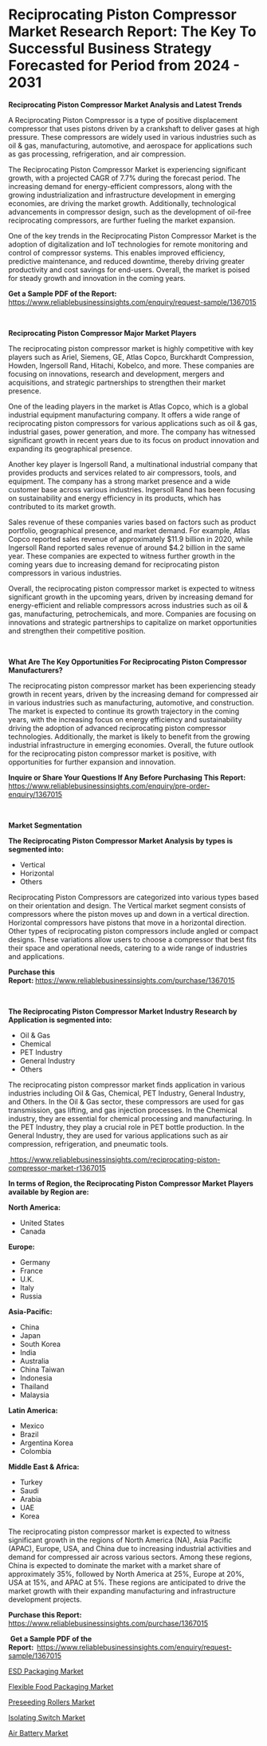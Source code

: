 <p><h1>Reciprocating Piston Compressor Market Research Report: The Key To Successful Business Strategy Forecasted for Period from 2024 - 2031</h1></p><p><strong>Reciprocating Piston Compressor Market Analysis and Latest Trends</strong></p>
<p><p>A Reciprocating Piston Compressor is a type of positive displacement compressor that uses pistons driven by a crankshaft to deliver gases at high pressure. These compressors are widely used in various industries such as oil & gas, manufacturing, automotive, and aerospace for applications such as gas processing, refrigeration, and air compression.</p><p>The Reciprocating Piston Compressor Market is experiencing significant growth, with a projected CAGR of 7.7% during the forecast period. The increasing demand for energy-efficient compressors, along with the growing industrialization and infrastructure development in emerging economies, are driving the market growth. Additionally, technological advancements in compressor design, such as the development of oil-free reciprocating compressors, are further fueling the market expansion.</p><p>One of the key trends in the Reciprocating Piston Compressor Market is the adoption of digitalization and IoT technologies for remote monitoring and control of compressor systems. This enables improved efficiency, predictive maintenance, and reduced downtime, thereby driving greater productivity and cost savings for end-users. Overall, the market is poised for steady growth and innovation in the coming years.</p></p>
<p><strong>Get a Sample PDF of the Report:&nbsp;</strong> <a href="https://www.reliablebusinessinsights.com/enquiry/request-sample/1367015">https://www.reliablebusinessinsights.com/enquiry/request-sample/1367015</a></p>
<p>&nbsp;</p>
<p><strong>Reciprocating Piston Compressor Major Market Players</strong></p>
<p><p>The reciprocating piston compressor market is highly competitive with key players such as Ariel, Siemens, GE, Atlas Copco, Burckhardt Compression, Howden, Ingersoll Rand, Hitachi, Kobelco, and more. These companies are focusing on innovations, research and development, mergers and acquisitions, and strategic partnerships to strengthen their market presence.</p><p>One of the leading players in the market is Atlas Copco, which is a global industrial equipment manufacturing company. It offers a wide range of reciprocating piston compressors for various applications such as oil & gas, industrial gases, power generation, and more. The company has witnessed significant growth in recent years due to its focus on product innovation and expanding its geographical presence.</p><p>Another key player is Ingersoll Rand, a multinational industrial company that provides products and services related to air compressors, tools, and equipment. The company has a strong market presence and a wide customer base across various industries. Ingersoll Rand has been focusing on sustainability and energy efficiency in its products, which has contributed to its market growth.</p><p>Sales revenue of these companies varies based on factors such as product portfolio, geographical presence, and market demand. For example, Atlas Copco reported sales revenue of approximately $11.9 billion in 2020, while Ingersoll Rand reported sales revenue of around $4.2 billion in the same year. These companies are expected to witness further growth in the coming years due to increasing demand for reciprocating piston compressors in various industries.</p><p>Overall, the reciprocating piston compressor market is expected to witness significant growth in the upcoming years, driven by increasing demand for energy-efficient and reliable compressors across industries such as oil & gas, manufacturing, petrochemicals, and more. Companies are focusing on innovations and strategic partnerships to capitalize on market opportunities and strengthen their competitive position.</p></p>
<p>&nbsp;</p>
<p><strong>What Are The Key Opportunities For Reciprocating Piston Compressor Manufacturers?</strong></p>
<p><p>The reciprocating piston compressor market has been experiencing steady growth in recent years, driven by the increasing demand for compressed air in various industries such as manufacturing, automotive, and construction. The market is expected to continue its growth trajectory in the coming years, with the increasing focus on energy efficiency and sustainability driving the adoption of advanced reciprocating piston compressor technologies. Additionally, the market is likely to benefit from the growing industrial infrastructure in emerging economies. Overall, the future outlook for the reciprocating piston compressor market is positive, with opportunities for further expansion and innovation.</p></p>
<p><strong>Inquire or Share Your Questions If Any Before Purchasing This Report:</strong> <a href="https://www.reliablebusinessinsights.com/enquiry/pre-order-enquiry/1367015">https://www.reliablebusinessinsights.com/enquiry/pre-order-enquiry/1367015</a></p>
<p>&nbsp;</p>
<p><strong>Market Segmentation</strong></p>
<p><strong>The Reciprocating Piston Compressor Market Analysis by types is segmented into:</strong></p>
<p><ul><li>Vertical</li><li>Horizontal</li><li>Others</li></ul></p>
<p><p>Reciprocating Piston Compressors are categorized into various types based on their orientation and design. The Vertical market segment consists of compressors where the piston moves up and down in a vertical direction. Horizontal compressors have pistons that move in a horizontal direction. Other types of reciprocating piston compressors include angled or compact designs. These variations allow users to choose a compressor that best fits their space and operational needs, catering to a wide range of industries and applications.</p></p>
<p><strong>Purchase this Report:&nbsp;</strong><a href="https://www.reliablebusinessinsights.com/purchase/1367015">https://www.reliablebusinessinsights.com/purchase/1367015</a></p>
<p>&nbsp;</p>
<p><strong>The Reciprocating Piston Compressor Market Industry Research by Application is segmented into:</strong></p>
<p><ul><li>Oil & Gas</li><li>Chemical</li><li>PET Industry</li><li>General Industry</li><li>Others</li></ul></p>
<p><p>The reciprocating piston compressor market finds application in various industries including Oil & Gas, Chemical, PET Industry, General Industry, and Others. In the Oil & Gas sector, these compressors are used for gas transmission, gas lifting, and gas injection processes. In the Chemical industry, they are essential for chemical processing and manufacturing. In the PET Industry, they play a crucial role in PET bottle production. In the General Industry, they are used for various applications such as air compression, refrigeration, and pneumatic tools.</p></p>
<p><a href="https://www.reliablebusinessinsights.com/reciprocating-piston-compressor-market-r1367015">&nbsp;https://www.reliablebusinessinsights.com/reciprocating-piston-compressor-market-r1367015</a></p>
<p><strong>In terms of Region, the Reciprocating Piston Compressor Market Players available by Region are:</strong></p>
<p>
    <p> <strong> North America: </strong>
        <ul>
            <li>United States</li>
            <li>Canada</li>
        </ul>
        </p> 
    <p> <strong> Europe: </strong>
        <ul>
            <li>Germany</li>
            <li>France</li>
            <li>U.K.</li>
            <li>Italy</li>
            <li>Russia</li>
        </ul>
        </p> 
    <p> <strong> Asia-Pacific: </strong>
        <ul>
            <li>China</li>
            <li>Japan</li>
            <li>South Korea</li>
            <li>India</li>
            <li>Australia</li>
            <li>China Taiwan</li>
            <li>Indonesia</li>
            <li>Thailand</li>
            <li>Malaysia</li>
        </ul>
        </p> 
    <p> <strong> Latin America: </strong>
        <ul>
            <li>Mexico</li>
            <li>Brazil</li>
            <li>Argentina Korea</li>
            <li>Colombia</li>
        </ul>
        </p> 
    <p> <strong> Middle East & Africa: </strong>
        <ul>
            <li>Turkey</li>
            <li>Saudi</li>
            <li>Arabia</li>
            <li>UAE</li>
            <li>Korea</li>
        </ul>
    </p>
    </p>
<p><p>The reciprocating piston compressor market is expected to witness significant growth in the regions of North America (NA), Asia Pacific (APAC), Europe, USA, and China due to increasing industrial activities and demand for compressed air across various sectors. Among these regions, China is expected to dominate the market with a market share of approximately 35%, followed by North America at 25%, Europe at 20%, USA at 15%, and APAC at 5%. These regions are anticipated to drive the market growth with their expanding manufacturing and infrastructure development projects.</p></p>
<p><strong>Purchase this Report: </strong><a href="https://www.reliablebusinessinsights.com/purchase/1367015">https://www.reliablebusinessinsights.com/purchase/1367015</a></p>
<p>&nbsp;<strong>Get a Sample PDF of the Report:&nbsp;&nbsp;</strong><a href="https://www.reliablebusinessinsights.com/enquiry/request-sample/1367015">https://www.reliablebusinessinsights.com/enquiry/request-sample/1367015</a></p>
<p><strong></strong></p>
<p><p><a href="https://github.com/ernidarwin455/Market-Research-Report-List-1/blob/main/esd-packaging-market.md">ESD Packaging Market</a></p><p><a href="https://github.com/rakibtthstu9900/Market-Research-Report-List-1/blob/main/flexible-food-packaging-market.md">Flexible Food Packaging Market</a></p><p><a href="https://issuu.com/reportprime-2/docs/preseeding-rollers-market-size-2030.pptx">Preseeding Rollers Market</a></p><p><a href="https://www.linkedin.com/pulse/isolating-switch-market-growth-outlook-from-2024-2031-projecting-iqvvc">Isolating Switch Market</a></p><p><a href="https://www.linkedin.com/pulse/air-battery-market-size-segmentation-trends-growth-analysis-hchec">Air Battery Market</a></p></p>